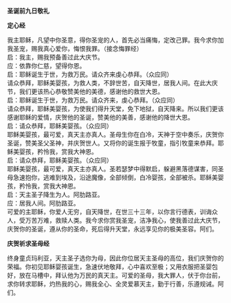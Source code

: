 **圣诞前九日敬礼**

**定心经**

我主耶稣，凡望中你圣意，得你圣宠的人，首先必当痛悔，定改己罪。我今求你加我圣宠，赐我真心爱你，悔恨我罪。（接念悔罪经）  
启：我主，赐我预备善过此大庆节。  
应：依靠你仁慈，望得你恩。  
启：耶稣诞生于世，为救万民。请众齐来虔心恭拜。（众应同）  
请众恭拜，耶稣美婴孩，为救人类，不辞世苦，自天降世，居我人间。在此大庆节，我们更该热心恭敬赞美他的美德，感谢他的救世大恩。  
启：耶稣诞生于世，为救万民。请众齐来，虔心恭拜。（众应同）  
请众恭拜，耶稣美婴孩，为使我们得升天堂，免下地狱，自天降来。所以我们更该感谢耶稣的爱情，庆贺他的圣诞，赞美他的美善，感谢他的降世大恩。  
启：请众恭拜，耶稣美婴孩。（众应同）  
耶稣美婴孩，最可爱，真天主亦真人。圣母生你在白冷，天神于空中奏乐，庆贺你圣诞，赞美圣父圣神，并庆贺世人。又将你的诞生报于牧童，指引牧童来恭拜。耶稣美婴孩，矜怜我，赏我大神恩。  
启：请众恭拜，耶稣美婴孩。（众应同）  
耶稣美婴孩，最可爱，真天主亦真人。圣若瑟梦中得默启，躲避黑落德谋害，同圣母急速抱你，逃难到埃及，沿途魔像，全部倾倒，白冷婴孩，全部被杀。耶稣美婴孩，矜怜我，赏我大神恩。  
启：天主圣子降生为人。阿肋路亚。  
应：居我人间。阿肋路亚。  
可爱的主耶稣，你爱人无穷，自天降世，在世三十三年，以你言行德表，训诲众人，受万苦万难，救赎人类。我今求你赏我圣宠，洁净我心，使我善过此大庆节，庆贺你的圣诞，遵从你的圣命，死后得升天堂，永远享见你的极美圣容。阿们。

**庆贺祈求圣母经**

终身童贞玛利亚，天主圣子选你为母，因此你位居天主圣母的高位，我们庆贺你的荣福。你初见耶稣婴孩诞生，急速伏地敬拜，心中喜欢至极；又用衣服把圣婴包好，放在马槽中，拜认他为万民的真天主。可爱的圣母，我大罪人，伏于你台前，求你转求耶稣，灼热我的心，赐我全心、全灵爱慕天主，勤于行善，乐遵规诫。阿们。